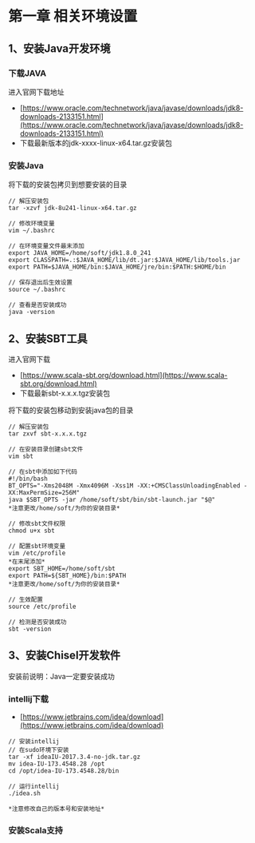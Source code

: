 # 第一章 相关环境设置

## 1、安装Java开发环境

### 下载JAVA

进入官网下载地址

* [https://www.oracle.com/technetwork/java/javase/downloads/jdk8-downloads-2133151.html](https://www.oracle.com/technetwork/java/javase/downloads/jdk8-downloads-2133151.html)
* 下载最新版本的jdk-xxxx-linux-x64.tar.gz安装包

### 安装Java

将下载的安装包拷贝到想要安装的目录

```text
// 解压安装包
tar -xzvf jdk-8u241-linux-x64.tar.gz

// 修改环境变量
vim ~/.bashrc

// 在环境变量文件最末添加
export JAVA_HOME=/home/soft/jdk1.8.0_241
export CLASSPATH=.:$JAVA_HOME/lib/dt.jar:$JAVA_HOME/lib/tools.jar
export PATH=$JAVA_HOME/bin:$JAVA_HOME/jre/bin:$PATH:$HOME/bin

// 保存退出后生效设置
source ~/.bashrc

// 查看是否安装成功
java -version
```

## 2、安装SBT工具

进入官网下载

* [https://www.scala-sbt.org/download.html](https://www.scala-sbt.org/download.html)
* 下载最新sbt-x.x.x.tgz安装包

将下载的安装包移动到安装java包的目录

```text
// 解压安装包
tar zxvf sbt-x.x.x.tgz

// 在安装目录创建sbt文件
vim sbt

// 在sbt中添加如下代码
#!/bin/bash
BT_OPTS="-Xms2048M -Xmx4096M -Xss1M -XX:+CMSClassUnloadingEnabled -XX:MaxPermSize=256M"
java $SBT_OPTS -jar /home/soft/sbt/bin/sbt-launch.jar "$@"
*注意更改/home/soft/为你的安装目录*
 
// 修改sbt文件权限
chmod u+x sbt

// 配置sbt环境变量
vim /etc/profile
*在末尾添加*
export SBT_HOME=/home/soft/sbt
export PATH=${SBT_HOME}/bin:$PATH
*注意更改/home/soft/为你的安装目录*

// 生效配置
source /etc/profile

// 检测是否安装成功
sbt -version

```

## 3、安装Chisel开发软件

安装前说明：Java一定要安装成功

### intellij下载

* [https://www.jetbrains.com/idea/download](https://www.jetbrains.com/idea/download)

```text
// 安装intellij
// 在sudo环境下安装
tar -xf ideaIU-2017.3.4-no-jdk.tar.gz
mv idea-IU-173.4548.28 /opt
cd /opt/idea-IU-173.4548.28/bin

// 运行intellij
./idea.sh

*注意修改自己的版本号和安装地址*
```

### 安装Scala支持



















